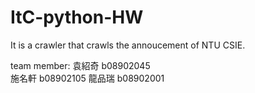 # ItC-python-HW
It is a crawler that crawls the annoucement of NTU CSIE.

team member:
袁紹奇	b08902045	
施名軒	b08902105
龍品瑞	b08902001

